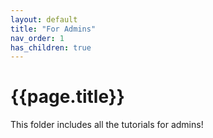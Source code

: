 ```yaml
---
layout: default
title: "For Admins"
nav_order: 1
has_children: true
---
```


# {{page.title}}

This folder includes all the tutorials for admins!
